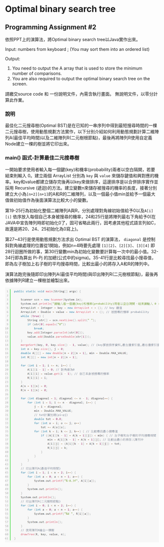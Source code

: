 # Optimal binary search tree
## Programming Assignment #2
依照PPT上的演算法，將Optimal binary search tree以Java實作出來。

Input: 
numbers from keyboard ; (You may sort them into an ordered list)

Output: 
1.	You need to output the A array that is used to store the minimum number of comparisons. 
2.	You are also required to output the optimal binary search tree on the screen.

請繳交source code 和 一份說明文件，內需含執行畫面。
無說明文件，以零分計算此作業。

### 說明
最佳化二元搜尋樹(Optimal BST)是在已知的一串序列中得到最短搜尋時間的一棵二元搜尋樹，使用動態規劃方法實作，以下分別介紹如何利用動態規劃計算二維陣列A(最佳平均時間)以及二維陣列R(二元樹根節點)，最後再將陣列R使用自定義Node建立一棵的樹並將它印出來。

### main() 函式-計算最佳二元搜尋樹
一開始要求使用者輸入每一個鍵(key)和機率(probability)兩者以空白隔開，若要結束則輸入 0。建立兩個 ArrayList 分別為 `key` 與 `value` 來儲存鍵值和興對應的機率。key和value都建立儲存完後再以key來做排序，這邊排序是以合併排序實作並採用 Recursive (遞迴)的方法。建立變數n來儲存被搜尋的機率的長度，接著分別建立大小為`[n+2][n+1]`的A和R的二維陣列，以及一個最小值min並給予一個最大值做初始值作為後面演算法比較大小的變數。

第19-25行為初始化整個二維陣列A與R，分別處理對角線初始值給予0以及`A[i][i]` 依序放入每個自己本身被搜尋的機率，24和25行是將陣列最右下角給予0(在JAVA中宣告陣列時即初始化0了，固可省略此兩行，因考慮其他程式語言列如C，故還是將20、24、25初始化為0寫上)。

第27~43行是使用動態規劃方法求出 Optimal BST 的演算法， `diagonal` 是控制斜對角線處理的位置從1開始，例如n=4時要先處理 `[1][2]`、`[2][3]`、`[3][4]` 即28行迴圈所做的事，第30行變數min為初始化變數要計算每一次中的最小值。32-34行即為算出 Pi-Pj 的加總(公式中的sigma)。35-41行是比較尋找最小搜尋值，即為左子樹加上右子樹的平均搜尋時間，比較出最小的將存入A和R的陣列中。

演算法跑完後隨即印出陣列A(最佳平均時間)與印出陣列R(二元樹根節點)，最後再依據陣列R建立一棵樹並繪製出來。

<img src="./screenshot/img01.PNG">
